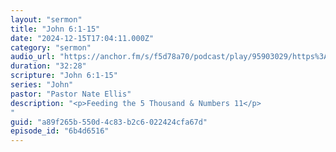 ```yaml
---
layout: "sermon"
title: "John 6:1-15"
date: "2024-12-15T17:04:11.000Z"
category: "sermon"
audio_url: "https://anchor.fm/s/f5d78a70/podcast/play/95903029/https%3A%2F%2Fd3ctxlq1ktw2nl.cloudfront.net%2Fstaging%2F2024-11-16%2F391646253-44100-2-1212b326dff55.m4a"
duration: "32:28"
scripture: "John 6:1-15"
series: "John"
pastor: "Pastor Nate Ellis"
description: "<p>Feeding the 5 Thousand & Numbers 11</p>
"
guid: "a89f265b-550d-4c83-b2c6-022424cfa67d"
episode_id: "6b4d6516"
---
```


